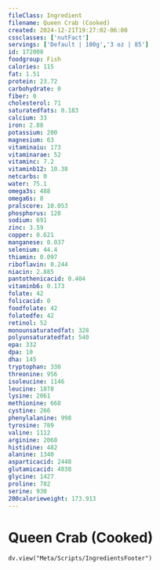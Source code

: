 ```yaml
---
fileClass: Ingredient
filename: Queen Crab (Cooked)
created: 2024-12-21T19:27:02-06:00
cssclasses: ['nutFact']
servings: ['Default | 100g','3 oz | 85']
id: 172008
foodgroup: Fish
calories: 115
fat: 1.51
protein: 23.72
carbohydrate: 0
fiber: 0
cholesterol: 71
saturatedfats: 0.183
calcium: 33
iron: 2.88
potassium: 200
magnesium: 63
vitaminaiu: 173
vitaminarae: 52
vitaminc: 7.2
vitaminb12: 10.38
netcarbs: 0
water: 75.1
omega3s: 488
omega6s: 8
pralscore: 10.053
phosphorus: 128
sodium: 691
zinc: 3.59
copper: 0.621
manganese: 0.037
selenium: 44.4
thiamin: 0.097
riboflavin: 0.244
niacin: 2.885
pantothenicacid: 0.404
vitaminb6: 0.173
folate: 42
folicacid: 0
foodfolate: 42
folatedfe: 42
retinol: 52
monounsaturatedfat: 328
polyunsaturatedfat: 540
epa: 332
dpa: 10
dha: 145
tryptophan: 330
threonine: 956
isoleucine: 1146
leucine: 1878
lysine: 2061
methionine: 668
cystine: 266
phenylalanine: 998
tyrosine: 789
valine: 1112
arginine: 2068
histidine: 482
alanine: 1340
asparticacid: 2448
glutamicacid: 4038
glycine: 1427
proline: 782
serine: 930
200calorieweight: 173.913
---
```


# Queen Crab (Cooked)

```dataviewjs
dv.view("Meta/Scripts/IngredientsFooter")
```